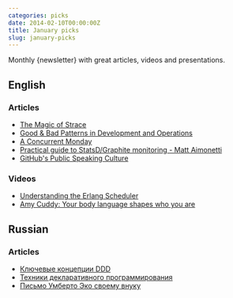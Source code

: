 ```yaml
---
categories: picks
date: 2014-02-10T00:00:00Z
title: January picks
slug: january-picks
---
```


Monthly {newsletter} with great articles, videos and presentations.

<!--more-->

## English

### Articles

* [The Magic of Strace](http://chadfowler.com/blog/2014/01/26/the-magic-of-strace/)
* [Good & Bad Patterns in Development and Operations](http://www.opsbs.com/2013/01/good-and-bad-patterns-in-development-and-operations/)
* [A Concurrent Monday](http://www.technology-ebay.de/the-teams/ebay/blog/a-concurrent-monday.html)
* [Practical guide to StatsD/Graphite monitoring - Matt Aimonetti](http://matt.aimonetti.net/posts/2013/06/26/practical-guide-to-graphite-monitoring)
* [GitHub's Public Speaking Culture](http://zachholman.com/posts/github-speaking-culture/)

### Videos

* [Understanding the Erlang Scheduler](https://www.youtube.com/watch?v=tBAM_N9qPno)
* [Amy Cuddy: Your body language shapes who you are](http://new.ted.com/talks/amy_cuddy_your_body_language_shapes_who_you_are)

## Russian

### Articles

* [Ключевые концепции DDD](http://sergeyteplyakov.blogspot.ru/2014/02/ddd.html)
* [Техники декларативного программирования](http://niquola.github.io/blog/2014/02/04/ctm-quotes.html)
* [Письмо Умберто Эко своему внуку](http://www.adme.ru/vdohnovenie-919705/pismo-umberto-eko-svoemu-vnuku-618105/)


